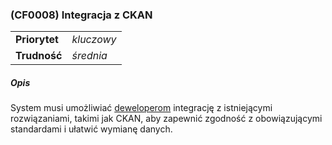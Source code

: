 ### (CF0008) Integracja z CKAN

|               |            |
|---------------|------------|
| **Priorytet** | _kluczowy_ |
| **Trudność**  | _średnia_  |

##### Opis

System musi umożliwiać [deweloperom](../../3.2.interesariusze/interesariusze/deweloper.md) integrację z istniejącymi
rozwiązaniami, takimi jak CKAN, aby zapewnić zgodność z obowiązującymi standardami i ułatwić wymianę danych.
